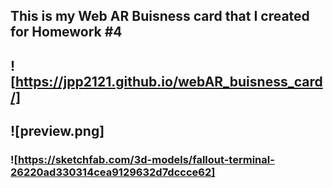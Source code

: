 ## This is my Web AR Buisness card that I created for Homework #4
## ![https://jpp2121.github.io/webAR_buisness_card/]
## ![preview.png]
### ![https://sketchfab.com/3d-models/fallout-terminal-26220ad330314cea9129632d7dccce62]
